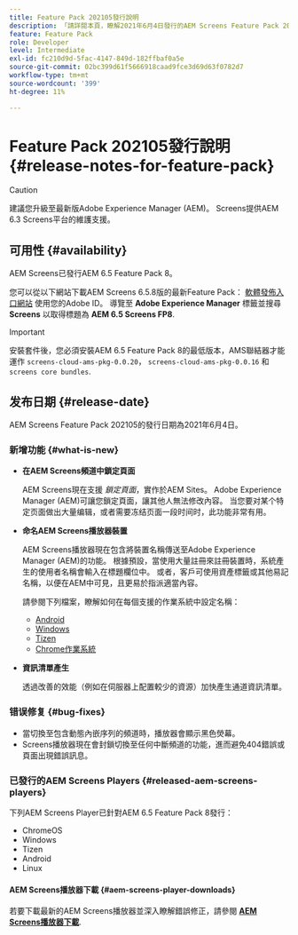 ```yaml
---
title: Feature Pack 202105發行說明
description: 「請詳閱本頁，瞭解2021年6月4日發行的AEM Screens Feature Pack 202105的相關資訊。」
feature: Feature Pack
role: Developer
level: Intermediate
exl-id: fc210d9d-5fac-4147-849d-182ffbaf0a5e
source-git-commit: 02bc399d61f5666918caad9fce3d69d63f0782d7
workflow-type: tm+mt
source-wordcount: '399'
ht-degree: 11%

---
```


# Feature Pack 202105發行說明 {#release-notes-for-feature-pack}

>[!CAUTION]
>建議您升級至最新版Adobe Experience Manager (AEM)。 Screens提供AEM 6.3 Screens平台的維護支援。

## 可用性 {#availability}

AEM Screens已發行AEM 6.5 Feature Pack 8。

您可以從以下網站下載AEM Screens 6.5.8版的最新Feature Pack： [軟體發佈入口網站](https://experience.adobe.com/#/downloads/content/software-distribution/en/aem.html) 使用您的Adobe ID。 導覽至 **Adobe Experience Manager** 標籤並搜尋 **Screens** 以取得標題為 **AEM 6.5 Screens FP8**.

>[!IMPORTANT]
>安裝套件後，您必須安裝AEM 6.5 Feature Pack 8的最低版本，AMS聯結器才能運作 `screens-cloud-ams-pkg-0.0.20`， `screens-cloud-ams-pkg-0.0.16` 和 `screens core bundles`.

## 发布日期 {#release-date}

AEM Screens Feature Pack 202105的發行日期為2021年6月4日。

### 新增功能 {#what-is-new}

* **在AEM Screens頻道中鎖定頁面**

   AEM Screens現在支援 *鎖定頁面*，實作於AEM Sites。 Adobe Experience Manager (AEM)可讓您鎖定頁面，讓其他人無法修改內容。 当您要对某个特定页面做出大量编辑，或者需要冻结页面一段时间时，此功能非常有用。

* **命名AEM Screens播放器裝置**

   AEM Screens播放器現在包含將裝置名稱傳送至Adobe Experience Manager (AEM)的功能。
根據預設，當使用大量註冊來註冊裝置時，系統產生的使用者名稱會輸入在標題欄位中。 或者，客戶可使用資產標籤或其他易記名稱，以便在AEM中可見，且更易於指派適當內容。

   請參閱下列檔案，瞭解如何在每個支援的作業系統中設定名稱：

   * [Android](/help/user-guide/implementing-android-player.md#name-android)
   * [Windows](/help/user-guide/implementing-windows-player.md#name-windows)
   * [Tizen](/help/user-guide/tizen-player.md#name-tizen)
   * [Chrome作業系統](/help/user-guide/implementing-chrome-os-player.md#name-chrome)

* **資訊清單產生**

   透過改善的效能（例如在伺服器上配置較少的資源）加快產生通道資訊清單。

### 错误修复 {#bug-fixes}

* 當切換至包含動態內嵌序列的頻道時，播放器會顯示黑色熒幕。
* Screens播放器現在會封鎖切換至任何中斷頻道的功能，進而避免404錯誤或頁面出現錯誤訊息。

### 已發行的AEM Screens Players {#released-aem-screens-players}

下列AEM Screens Player已針對AEM 6.5 Feature Pack 8發行：

* ChromeOS
* Windows
* Tizen
* Android
* Linux

#### AEM Screens播放器下載  {#aem-screens-player-downloads}

若要下載最新的AEM Screens播放器並深入瞭解錯誤修正，請參閱 **[AEM Screens播放器下載](https://download.macromedia.com/screens/index.html)**.
